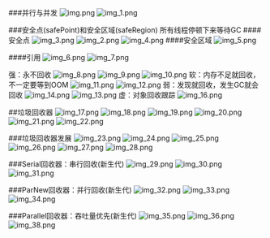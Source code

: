 ###并行与并发
![img.png](img.png)
![img_1.png](img_1.png)

###安全点(safePoint)和安全区域(safeRegion)
所有线程停顿下来等待GC
####安全点
![img_3.png](img_3.png)
![img_2.png](img_2.png)
![img_4.png](img_4.png)
####安全区域
![img_5.png](img_5.png)

####引用
![img_6.png](img_6.png)
![img_7.png](img_7.png)

强：永不回收
![img_8.png](img_8.png)
![img_9.png](img_9.png)
![img_10.png](img_10.png)
软：内存不足就回收，不一定要等到OOM
![img_11.png](img_11.png)
![img_12.png](img_12.png)
弱：发现就回收，发生GC就会回收
![img_14.png](img_14.png)
![img_13.png](img_13.png)
虚：对象回收跟踪
![img_16.png](img_16.png)

##垃圾回收器
![img_17.png](img_17.png)
![img_18.png](img_18.png)
![img_19.png](img_19.png)
![img_20.png](img_20.png)
![img_21.png](img_21.png)
![img_22.png](img_22.png)


###垃圾回收器发展
![img_23.png](img_23.png)
![img_24.png](img_24.png)
![img_25.png](img_25.png)
![img_26.png](img_26.png)
![img_27.png](img_27.png)
![img_28.png](img_28.png)

###Serial回收器：串行回收(新生代)
![img_29.png](img_29.png)
![img_30.png](img_30.png)
![img_31.png](img_31.png)

###ParNew回收器：并行回收(新生代)
![img_32.png](img_32.png)
![img_33.png](img_33.png)
![img_34.png](img_34.png)

###Parallel回收器：吞吐量优先(新生代)
![img_35.png](img_35.png)
![img_36.png](img_36.png)
![img_38.png](img_38.png)


















